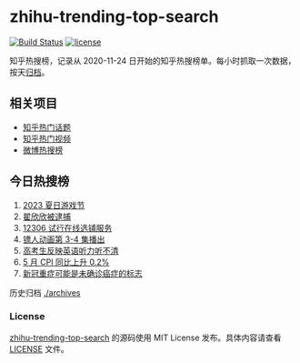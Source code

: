 # zhihu-trending-top-search

[![Build Status](https://github.com/justjavac/zhihu-trending-top-search/workflows/ci/badge.svg?branch=main)](https://github.com/justjavac/zhihu-trending-top-search/actions)
[![license](https://img.shields.io/github/license/justjavac/zhihu-trending-top-search)](https://github.com/justjavac/zhihu-trending-top-search/blob/main/LICENSE)

知乎热搜榜，记录从 2020-11-24 日开始的知乎热搜榜单。每小时抓取一次数据，按天[归档](./archives)。

## 相关项目

- [知乎热门话题](https://github.com/justjavac/zhihu-trending-hot-questions)
- [知乎热门视频](https://github.com/justjavac/zhihu-trending-hot-video)
- [微博热搜榜](https://github.com/justjavac/weibo-trending-hot-search)

## 今日热搜榜

<!-- BEGIN -->
<!-- 最后更新时间 Sat Jun 10 2023 13:06:32 GMT+0800 (China Standard Time) -->

1. [2023 夏日游戏节](https://www.zhihu.com/search?q=2023%20%E5%A4%8F%E6%97%A5%E6%B8%B8%E6%88%8F%E8%8A%82)
1. [翟欣欣被逮捕](https://www.zhihu.com/search?q=%E7%BF%9F%E6%AC%A3%E6%AC%A3%E8%A2%AB%E9%80%AE%E6%8D%95)
1. [12306 试行在线选铺服务](https://www.zhihu.com/search?q=12306%20%E8%AF%95%E8%A1%8C%E5%9C%A8%E7%BA%BF%E9%80%89%E9%93%BA%E6%9C%8D%E5%8A%A1)
1. [镖人动画第 3-4 集播出](https://www.zhihu.com/search?q=%E9%95%96%E4%BA%BA%E5%8A%A8%E7%94%BB%E7%AC%AC%203-4%20%E9%9B%86%E6%92%AD%E5%87%BA)
1. [高考生反映英语听力听不清](https://www.zhihu.com/search?q=%E9%AB%98%E8%80%83%E7%94%9F%E5%8F%8D%E6%98%A0%E8%8B%B1%E8%AF%AD%E5%90%AC%E5%8A%9B%E5%90%AC%E4%B8%8D%E6%B8%85)
1. [5 月 CPI 同比上升 0.2%](https://www.zhihu.com/search?q=5%20%E6%9C%88%20CPI%20%E5%90%8C%E6%AF%94%E4%B8%8A%E5%8D%87%200.2%25)
1. [新冠重症可能是未确诊癌症的标志](https://www.zhihu.com/search?q=%E6%96%B0%E5%86%A0%E9%87%8D%E7%97%87%E5%8F%AF%E8%83%BD%E6%98%AF%E6%9C%AA%E7%A1%AE%E8%AF%8A%E7%99%8C%E7%97%87%E7%9A%84%E6%A0%87%E5%BF%97)

<!-- END -->

历史归档 [./archives](./archives)

### License

[zhihu-trending-top-search](https://github.com/justjavac/zhihu-trending-top-search) 的源码使用 MIT License
发布。具体内容请查看 [LICENSE](./LICENSE) 文件。
